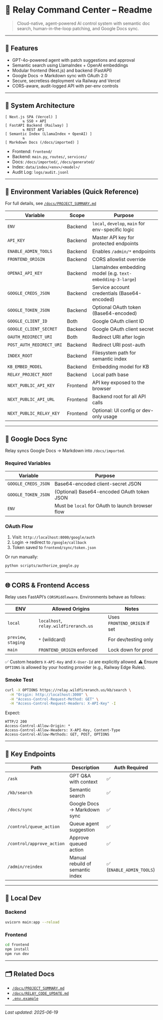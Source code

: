 # 🤠 Relay Command Center – Readme

> Cloud-native, agent-powered AI control system with semantic doc search, human-in-the-loop patching, and Google Docs sync.

---

## 🚀 Features

* GPT-4o-powered agent with patch suggestions and approval
* Semantic search using LlamaIndex + OpenAI embeddings
* Modular frontend (Next.js) and backend (FastAPI)
* Google Docs → Markdown sync with OAuth 2.0
* Secure, secretless deployment via Railway and Vercel
* CORS-aware, audit-logged API with per-env controls

---

## 👭 System Architecture

```
[ Next.js SPA (Vercel) ]
        ⇅ SSO + API
[ FastAPI Backend (Railway) ]
        ⇅ REST API
[ Semantic Index (LlamaIndex + OpenAI) ]
        ⇅
[ Markdown Docs (/docs/imported) ]
```

* Frontend: `frontend/`
* Backend: `main.py`, `routes/`, `services/`
* Docs: `/docs/imported/`, `/docs/generated/`
* Index: `data/index/<env>/<model>/`
* Audit Log: `logs/audit.jsonl`

---

## 🔐 Environment Variables (Quick Reference)

For full details, see [`/docs/PROJECT_SUMMARY.md`](./docs/PROJECT_SUMMARY.md)

| Variable                 | Scope    | Purpose                                                    |
| ------------------------ | -------- | ---------------------------------------------------------- |
| `ENV`                    | Backend  | `local`, `develop`, `main` for env-specific logic          |
| `API_KEY`                | Backend  | Master API key for protected endpoints                     |
| `ENABLE_ADMIN_TOOLS`     | Backend  | Enables `/admin/*` endpoints                               |
| `FRONTEND_ORIGIN`        | Backend  | CORS allowlist override                                    |
| `OPENAI_API_KEY`         | Backend  | LlamaIndex embedding model (e.g. `text-embedding-3-large`) |
| `GOOGLE_CREDS_JSON`      | Backend  | Service account credentials (Base64-encoded)               |
| `GOOGLE_TOKEN_JSON`      | Backend  | Optional OAuth token (Base64-encoded)                      |
| `GOOGLE_CLIENT_ID`       | Both     | Google OAuth client ID                                     |
| `GOOGLE_CLIENT_SECRET`   | Backend  | Google OAuth client secret                                 |
| `OAUTH_REDIRECT_URI`     | Both     | Redirect URI after login                                   |
| `POST_AUTH_REDIRECT_URI` | Backend  | Redirect URI post-auth                                     |
| `INDEX_ROOT`             | Backend  | Filesystem path for semantic index                         |
| `KB_EMBED_MODEL`         | Backend  | Embedding model for KB                                     |
| `RELAY_PROJECT_ROOT`     | Backend  | Local path base                                            |
| `NEXT_PUBLIC_API_KEY`    | Frontend | API key exposed to the browser                             |
| `NEXT_PUBLIC_API_URL`    | Frontend | Backend root for all API calls                             |
| `NEXT_PUBLIC_RELAY_KEY`  | Frontend | Optional: UI config or dev-only usage                      |

---

## 🧪 Google Docs Sync

Relay syncs Google Docs → Markdown into `/docs/imported`.

### Required Variables

| Variable            | Purpose                                          |
| ------------------- | ------------------------------------------------ |
| `GOOGLE_CREDS_JSON` | Base64-encoded client-secret JSON                |
| `GOOGLE_TOKEN_JSON` | (Optional) Base64-encoded OAuth token JSON       |
| `ENV`               | Must be `local` for OAuth to launch browser flow |

### OAuth Flow

1. Visit: `http://localhost:8000/google/auth`
2. Login → redirect to `/google/callback`
3. Token saved to `frontend/sync/token.json`

Or run manually:

```bash
python scripts/authorize_google.py
```

---

## 🌐 CORS & Frontend Access

Relay uses FastAPI’s `CORSMiddleware`. Environments behave as follows:

| ENV                  | Allowed Origins                       | Notes                         |
| -------------------- | ------------------------------------- | ----------------------------- |
| `local`              | `localhost`, `relay.wildfireranch.us` | Uses `FRONTEND_ORIGIN` if set |
| `preview`, `staging` | `*` (wildcard)                        | For dev/testing only          |
| `main`               | `FRONTEND_ORIGIN` enforced            | Lock down for prod            |

✅ Custom headers `X-API-Key` and `X-User-Id` are explicitly allowed.
⚠️ Ensure `OPTIONS` is allowed by your hosting provider (e.g., Railway Edge Rules).

### Smoke Test

```bash
curl -X OPTIONS https://relay.wildfireranch.us/kb/search \
  -H "Origin: http://localhost:3000" \
  -H "Access-Control-Request-Method: GET" \
  -H "Access-Control-Request-Headers: X-API-Key" -I
```

Expect:

```
HTTP/2 200
Access-Control-Allow-Origin: *
Access-Control-Allow-Headers: X-API-Key, Content-Type
Access-Control-Allow-Methods: GET, POST, OPTIONS
```

---

## 🔎 Key Endpoints

| Path                      | Description                      | Auth Required            |
| ------------------------- | -------------------------------- | ------------------------ |
| `/ask`                    | GPT Q\&A with context            | ✅                        |
| `/kb/search`              | Semantic search                  | ✅                        |
| `/docs/sync`              | Google Docs → Markdown sync      | ✅                        |
| `/control/queue_action`   | Queue agent suggestion           | ✅                        |
| `/control/approve_action` | Approve queued action            | ✅                        |
| `/admin/reindex`          | Manual rebuild of semantic index | ✅ (`ENABLE_ADMIN_TOOLS`) |

---

## 🧰 Local Dev

### Backend

```bash
uvicorn main:app --reload
```

### Frontend

```bash
cd frontend
npm install
npm run dev
```

---

## 🗂 Related Docs

* [`/docs/PROJECT_SUMMARY.md`](./docs/PROJECT_SUMMARY.md)
* [`/docs/RELAY_CODE_UPDATE.md`](./docs/RELAY_CODE_UPDATE.md)
* [`.env.example`](./.env.example)

---

*Last updated: 2025-06-19*
